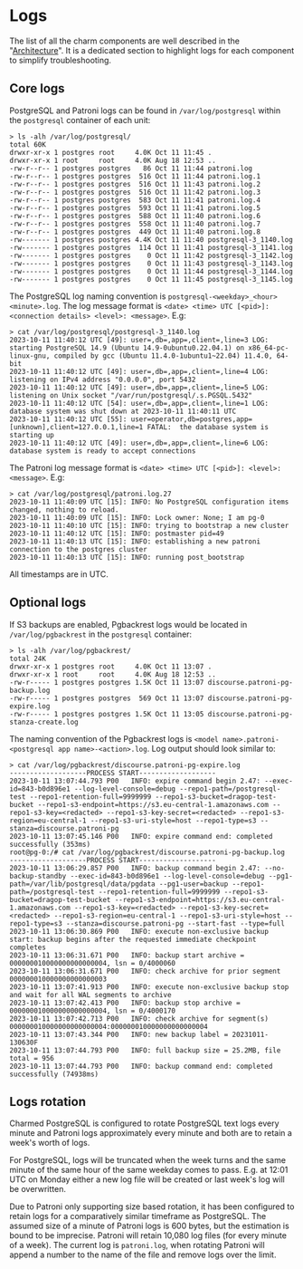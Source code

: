 


# Logs

The list of all the charm components are well described in the "[Architecture](/explanation/architecture)".
It is a dedicated section to highlight logs for each component to simplify troubleshooting.

## Core logs

PostgreSQL and Patroni logs can be found in `/var/log/postgresql` within the `postgresql` container of each unit:
```shell
> ls -alh /var/log/postgresql/
total 60K
drwxr-xr-x 1 postgres root     4.0K Oct 11 11:45 .
drwxr-xr-x 1 root     root     4.0K Aug 18 12:53 ..
-rw-r--r-- 1 postgres postgres   86 Oct 11 11:44 patroni.log
-rw-r--r-- 1 postgres postgres  516 Oct 11 11:44 patroni.log.1
-rw-r--r-- 1 postgres postgres  516 Oct 11 11:43 patroni.log.2
-rw-r--r-- 1 postgres postgres  516 Oct 11 11:42 patroni.log.3
-rw-r--r-- 1 postgres postgres  583 Oct 11 11:41 patroni.log.4
-rw-r--r-- 1 postgres postgres  593 Oct 11 11:41 patroni.log.5
-rw-r--r-- 1 postgres postgres  588 Oct 11 11:40 patroni.log.6
-rw-r--r-- 1 postgres postgres  558 Oct 11 11:40 patroni.log.7
-rw-r--r-- 1 postgres postgres  449 Oct 11 11:40 patroni.log.8
-rw------- 1 postgres postgres 4.4K Oct 11 11:40 postgresql-3_1140.log
-rw------- 1 postgres postgres  114 Oct 11 11:41 postgresql-3_1141.log
-rw------- 1 postgres postgres    0 Oct 11 11:42 postgresql-3_1142.log
-rw------- 1 postgres postgres    0 Oct 11 11:43 postgresql-3_1143.log
-rw------- 1 postgres postgres    0 Oct 11 11:44 postgresql-3_1144.log
-rw------- 1 postgres postgres    0 Oct 11 11:45 postgresql-3_1145.log
```
The PostgreSQL log naming convention  is `postgresql-<weekday>_<hour><minute>.log`. The log message format is `<date> <time> UTC [<pid>]: <connection details> <level>: <message>`. E.g:
```shell
> cat /var/log/postgresql/postgresql-3_1140.log
2023-10-11 11:40:12 UTC [49]: user=,db=,app=,client=,line=3 LOG:  starting PostgreSQL 14.9 (Ubuntu 14.9-0ubuntu0.22.04.1) on x86_64-pc-linux-gnu, compiled by gcc (Ubuntu 11.4.0-1ubuntu1~22.04) 11.4.0, 64-bit
2023-10-11 11:40:12 UTC [49]: user=,db=,app=,client=,line=4 LOG:  listening on IPv4 address "0.0.0.0", port 5432
2023-10-11 11:40:12 UTC [49]: user=,db=,app=,client=,line=5 LOG:  listening on Unix socket "/var/run/postgresql/.s.PGSQL.5432"
2023-10-11 11:40:12 UTC [54]: user=,db=,app=,client=,line=1 LOG:  database system was shut down at 2023-10-11 11:40:11 UTC
2023-10-11 11:40:12 UTC [55]: user=operator,db=postgres,app=[unknown],client=127.0.0.1,line=1 FATAL:  the database system is starting up
2023-10-11 11:40:12 UTC [49]: user=,db=,app=,client=,line=6 LOG:  database system is ready to accept connections
```

The Patroni log message format is `<date> <time> UTC [<pid>]: <level>: <message>`. E.g:
```shell
> cat /var/log/postgresql/patroni.log.27
2023-10-11 11:40:09 UTC [15]: INFO: No PostgreSQL configuration items changed, nothing to reload. 
2023-10-11 11:40:09 UTC [15]: INFO: Lock owner: None; I am pg-0 
2023-10-11 11:40:10 UTC [15]: INFO: trying to bootstrap a new cluster 
2023-10-11 11:40:12 UTC [15]: INFO: postmaster pid=49 
2023-10-11 11:40:13 UTC [15]: INFO: establishing a new patroni connection to the postgres cluster 
2023-10-11 11:40:13 UTC [15]: INFO: running post_bootstrap 
```

All timestamps are in UTC.

## Optional logs

If S3 backups are enabled, Pgbackrest logs would be located in `/var/log/pgbackrest` in the `postgresql` container:
```shell
> ls -alh /var/log/pgbackrest/
total 24K
drwxr-xr-x 1 postgres root     4.0K Oct 11 13:07 .
drwxr-xr-x 1 root     root     4.0K Aug 18 12:53 ..
-rw-r----- 1 postgres postgres 1.5K Oct 11 13:07 discourse.patroni-pg-backup.log
-rw-r----- 1 postgres postgres  569 Oct 11 13:07 discourse.patroni-pg-expire.log
-rw-r----- 1 postgres postgres 1.5K Oct 11 13:05 discourse.patroni-pg-stanza-create.log
```

The naming convention of the Pgbackrest logs is `<model name>.patroni-<postgresql app name>-<action>.log`. Log output should look similar to:
```shell
> cat /var/log/pgbackrest/discourse.patroni-pg-expire.log 
-------------------PROCESS START-------------------
2023-10-11 13:07:44.793 P00   INFO: expire command begin 2.47: --exec-id=843-b0d896e1 --log-level-console=debug --repo1-path=/postgresql-test --repo1-retention-full=9999999 --repo1-s3-bucket=dragop-test-bucket --repo1-s3-endpoint=https://s3.eu-central-1.amazonaws.com --repo1-s3-key=<redacted> --repo1-s3-key-secret=<redacted> --repo1-s3-region=eu-central-1 --repo1-s3-uri-style=host --repo1-type=s3 --stanza=discourse.patroni-pg
2023-10-11 13:07:45.146 P00   INFO: expire command end: completed successfully (353ms)
root@pg-0:/# cat /var/log/pgbackrest/discourse.patroni-pg-backup.log 
-------------------PROCESS START-------------------
2023-10-11 13:06:29.857 P00   INFO: backup command begin 2.47: --no-backup-standby --exec-id=843-b0d896e1 --log-level-console=debug --pg1-path=/var/lib/postgresql/data/pgdata --pg1-user=backup --repo1-path=/postgresql-test --repo1-retention-full=9999999 --repo1-s3-bucket=dragop-test-bucket --repo1-s3-endpoint=https://s3.eu-central-1.amazonaws.com --repo1-s3-key=<redacted> --repo1-s3-key-secret=<redacted> --repo1-s3-region=eu-central-1 --repo1-s3-uri-style=host --repo1-type=s3 --stanza=discourse.patroni-pg --start-fast --type=full
2023-10-11 13:06:30.869 P00   INFO: execute non-exclusive backup start: backup begins after the requested immediate checkpoint completes
2023-10-11 13:06:31.671 P00   INFO: backup start archive = 000000010000000000000004, lsn = 0/4000060
2023-10-11 13:06:31.671 P00   INFO: check archive for prior segment 000000010000000000000003
2023-10-11 13:07:41.913 P00   INFO: execute non-exclusive backup stop and wait for all WAL segments to archive
2023-10-11 13:07:42.413 P00   INFO: backup stop archive = 000000010000000000000004, lsn = 0/4000170
2023-10-11 13:07:42.713 P00   INFO: check archive for segment(s) 000000010000000000000004:000000010000000000000004
2023-10-11 13:07:43.344 P00   INFO: new backup label = 20231011-130630F
2023-10-11 13:07:44.793 P00   INFO: full backup size = 25.2MB, file total = 956
2023-10-11 13:07:44.793 P00   INFO: backup command end: completed successfully (74938ms)
```

## Logs rotation

Charmed PostgreSQL is configured to rotate PostgreSQL text logs every minute and Patroni logs approximately every minute and both are to retain a week's worth of logs.

For PostgreSQL, logs will be truncated when the week turns and the same minute of the same hour of the same weekday comes to pass. E.g. at 12:01 UTC on Monday either a new log file will be created or last week's log will be overwritten.

Due to Patroni only supporting size based rotation, it has been configured to retain logs for a comparatively similar timeframe as PostgreSQL. The assumed size of a minute of Patroni logs is 600 bytes, but the estimation is bound to be imprecise. Patroni will retain 10,080 log files (for every minute of a week). The current log is `patroni.log`, when rotating Patroni will append a number to the name of the file and remove logs over the limit.

